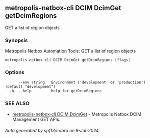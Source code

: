 ## metropolis-netbox-cli DCIM DcimGet getDcimRegions

GET a list of region objects

### Synopsis


Metropolis Netbox Automation Tools:
  GET a list of region objects

```
metropolis-netbox-cli DCIM DcimGet getDcimRegions [flags]
```

### Options

```
      --env string   Environment ('development' or 'production') (default "development")
  -h, --help         help for getDcimRegions
```

### SEE ALSO

* [metropolis-netbox-cli DCIM DcimGet]()	 - Metropolis Netbox DCIM Management GET APIs.

###### Auto generated by spf13/cobra on 9-Jul-2024
